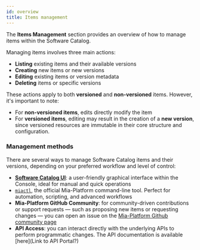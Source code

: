 ```yaml
---
id: overview
title: Items management
---
```


The **Items Management** section provides an overview of how to manage items within the Software Catalog.

Managing items involves three main actions:
- **Listing** existing items and their available versions
- **Creating** new items or new versions
- **Editing** existing items or version metadata
- **Deleting** items or specific versions

These actions apply to both **versioned** and **non-versioned** items. However, it's important to note:
- For **non-versioned items**, edits directly modify the item
- For **versioned items**, editing may result in the creation of a **new version**, since versioned resources are immutable in their core structure and configuration.

### Management methods

There are several ways to manage Software Catalog items and their versions, depending on your preferred workflow and level of control:

- [**Software Catalog UI**](./ui.md): a user-friendly graphical interface within the Console, ideal for manual and quick operations
- [`miactl`](./miactl.md), the official Mia-Platform command-line tool. Perfect for automation, scripting, and advanced workflows
- **Mia-Platform GitHub Community**: for community-driven contributions or support requests — such as proposing new items or requesting changes — you can open an issue on the [Mia-Platform Github community page](https://github.com/mia-platform/community)
- **API Access**: you can interact directly with the underlying APIs to perform programmatic changes. The API documentation is available [here](Link to API Portal?)
